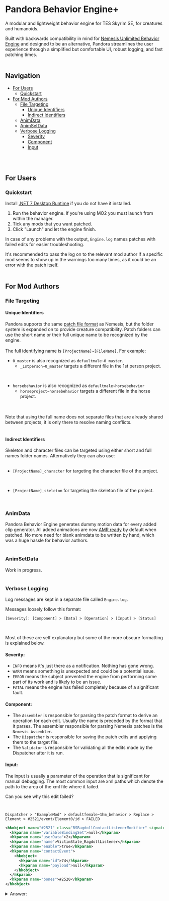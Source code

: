 # Pandora Behavior Engine+

A modular and lightweight behavior engine for TES Skyrim SE, for creatures and humanoids.  

Built with backwards compatibility in mind for [Nemesis Unlimited Behavior Engine](https://github.com/ShikyoKira/Project-New-Reign---Nemesis-Main) and designed to be an alternative, Pandora streamlines the user experience through a simplified 
but comfortable UI, robust logging, and fast patching times.
<br/>
<br/>

## Navigation
* [For Users](https://github.com/Monitor144hz/Pandora-Plus-Behavior-Engine#for-users)
  * [Quickstart](https://github.com/Monitor144hz/Pandora-Plus-Behavior-Engine#quickstart)
* [For Mod Authors](https://github.com/Monitor144hz/Pandora-Plus-Behavior-Engine#for-mod-authors)
  * [File Targeting](https://github.com/Monitor144hz/Pandora-Plus-Behavior-Engine#file-targeting)
    * [Unique Identifiers](https://github.com/Monitor144hz/Pandora-Plus-Behavior-Engine#unique-identifiers)
    * [Indirect Identifiers](https://github.com/Monitor144hz/Pandora-Plus-Behavior-Engine#indirect-identifiers)
  * [AnimData](https://github.com/Monitor144hz/Pandora-Plus-Behavior-Engine#animdata)
  * [AnimSetData](https://github.com/Monitor144hz/Pandora-Plus-Behavior-Engine#animsetdata)
  * [Verbose Logging](https://github.com/Monitor144hz/Pandora-Plus-Behavior-Engine#verbose-logging)
    * [Severity](https://github.com/Monitor144hz/Pandora-Plus-Behavior-Engine#severity)
    * [Component](https://github.com/Monitor144hz/Pandora-Plus-Behavior-Engine#component)
    * [Input](https://github.com/Monitor144hz/Pandora-Plus-Behavior-Engine#input)

<br/>
<br/>

## For Users

### Quickstart
Install [.NET 7 Desktop Runtime](https://dotnet.microsoft.com/en-us/download/dotnet/7.0) if you do not have it installed.  

1. Run the behavior engine. If you're using MO2 you must launch from within the manager.
2. Tick any mods that you want patched.
3. Click "Launch" and let the engine finish.

In case of any problems with the output, `Engine.log` names patches with failed edits for easier troubleshooting. 

It's recommended to pass the log on to the relevant mod author if a specific mod seems to show up in the warnings too many times, as it could be an error with the patch itself.
<br/>
<br/>
## For Mod Authors

### File Targeting

#### Unique Identifiers
Pandora supports the same [patch file format](https://github.com/ShikyoKira/Project-New-Reign---Nemesis-Sub-tool) as Nemesis, but the folder system is expanded on to provide creature compatibility.  Patch folders can use the short name or their full unique name to be recognized by the engine.  
<br/>
The full identifying name is `[ProjectName]~[FileName]`. For example:
<br/>

* `0_master` is also recognized as `defaultmale~0_master`.
    * `_1stperson~0_master` targets a different file in the 1st person project.

<br/>

* `horsebehavior` is also recognized as `defaultmale~horsebehavior`
    * `horseproject~horsebehavior` targets a different file in the horse project.
  
<br/>
<br/>
Note that using the full name does not separate files that are already shared between projects, it is only there to resolve naming conflicts.
<br/>
<br/>

#### Indirect Identifiers
Skeleton and character files can be targeted using either short and full names folder names. Alternatively they can also use:
<br/>
<br/>
* `[ProjectName]_character` for targeting the character file of the project.

<br/>

* `[ProjectName]_skeleton` for targeting the skeleton file of the project.
<br/>

### AnimData
Pandora Behavior Engine generates dummy motion data for every added clip generator. All added animations are now [AMR ready](https://www.nexusmods.com/skyrimspecialedition/mods/50258) by default when patched. No more need for blank animdata to be written 
by hand, which was a huge hassle for behavior authors.
<br/>
<br/>

### AnimSetData
Work in progress.
<br/>
<br/>

### Verbose Logging
Log messages are kept in a separate file called `Engine.log`. 

Messages loosely follow this format:
<br/>

`[Severity]: [Component] > [Data] > [Operation] > [Input] > [Status]`

<br/>

Most of these are self explanatory but some of the more obscure formatting is explained below.
<br/>

#### Severity: 

* `INFO` means it's just there as a notification. Nothing has gone wrong.
* `WARN` means something is unexpected and could be a potential issue. 
* `ERROR` means the subject prevented the engine from performing some part of its work and is likely to be an issue.
* `FATAL` means the engine has failed completely because of a significant fault.

#### Component:

* The `Assembler` is responsible for parsing the patch format to derive an operation for each edit. Usually the name is preceded by the format that it parses. The assembler responsible for parsing Nemesis patches is the `Nemesis Assembler`.
* The `Dispatcher` is responsible for saving the patch edits and applying them to the target file.
* The `Validator` is responsible for validating all the edits made by the Dispatcher after it is run.

#### Input:

The input is usually a parameter of the operation that is significant for manual debugging. The most common input are xml paths which denote the path to the area of the xml file where it failed.
<br/>

Can you see why this edit failed?
<br/>

```


Dispatcher > "ExampleMod" > defaultfemale~1hm_behavior > Replace > Element > #2521/event/Element0/id > FAILED
```

```xml
<hkobject name="#2521" class="BSRagdollContactListenerModifier" signature="0x8003d8ce">
  <hkparam name="variableBindingSet">null</hkparam>
  <hkparam name="userData">2</hkparam>
  <hkparam name="name">VictimState_RagdollListener</hkparam>
  <hkparam name="enable">true</hkparam>
  <hkparam name="contactEvent">
    <hkobject>
      <hkparam name="id">74</hkparam>
      <hkparam name="payload">null</hkparam>
    </hkobject>
  </hkparam>
  <hkparam name="bones">#2520</hkparam>
</hkobject>
```

<details>
  <summary>
    Answer:
  </summary>
  
  The path should be `#2521/contactEvent/Element0/id`, not `#2521/event/Element0/id`. In this case, it should be fixed by the author, or reported to the author if found by a user.
</details>
